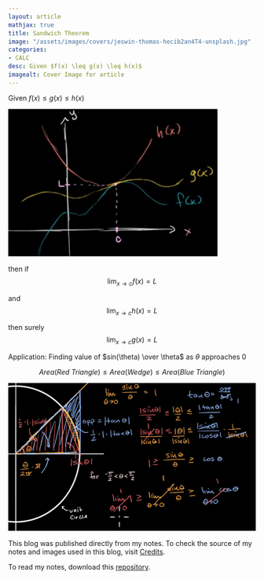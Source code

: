 ```yaml
---
layout: article
mathjax: true
title: Sandwich Theorem
image: "/assets/images/covers/jeswin-thomas-hecib2an4T4-unsplash.jpg"
categories:
- CALC
desc: Given $f(x) \leq g(x) \leq h(x)$ 
imagealt: Cover Image for article
---
```


Given $f(x) \leq g(x) \leq h(x)$
































































































































































































































































































































































































<img src="../assets/images/posts/dsarw.png"/>

then if
$$\lim_{x \rightarrow c} f(x) = L$$
































































































































































































































































































































































































and
$$\lim_{x \rightarrow c} h(x) = L$$
































































































































































































































































































































































































then surely
$$\lim_{x \rightarrow c} g(x) = L$$

































































































































































































































































































































































































Application: Finding value of $sin(\theta) \over \theta$ as $\theta$ approaches 0
































































































































































































































































































































































































$$Area(Red\ Triangle) \leq Area(Wedge) \leq Area(Blue\ Triangle)$$
































































































































































































































































































































































































<img src="../assets/images/posts/21.png"/>

This blog was published directly from my notes.
To check the source of my notes and images used in this blog, visit <a href="/credits.html" target="_blank">Credits</a>.

To read my notes, download this <a href="https://github.com/bovem/CS" target="blank">repository</a>.